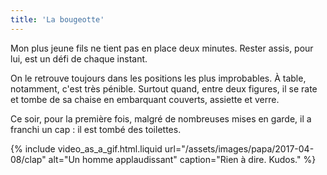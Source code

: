 ```yaml
---
title: 'La bougeotte'
---
```


Mon plus jeune fils ne tient pas en place deux minutes. Rester assis, pour lui, est un défi de chaque instant.

<!-- more -->

On le retrouve toujours dans les positions les plus improbables. À table, notamment, c'est très pénible. Surtout quand, entre deux figures, il se rate et tombe de sa chaise en embarquant couverts, assiette et verre.

Ce soir, pour la première fois, malgré de nombreuses mises en garde, il a franchi un cap : il est tombé des toilettes.

{% include video_as_a_gif.html.liquid
url="/assets/images/papa/2017-04-08/clap"
alt="Un homme applaudissant"
caption="Rien à dire. Kudos."
%}
